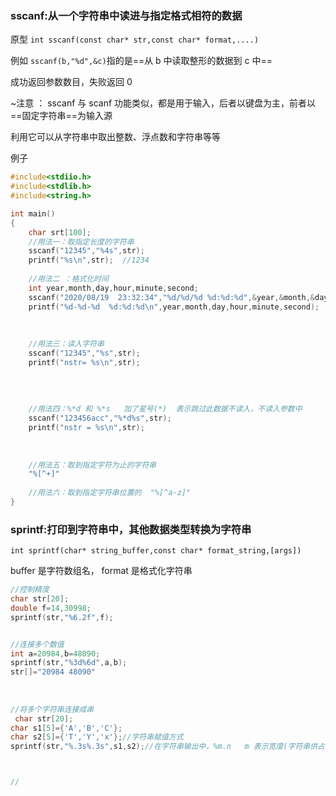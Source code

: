 ### sscanf:从一个字符串中读进与指定格式相符的数据

原型  `int sscanf(const char* str,const char* format,....)`

例如 `sscanf(b,"%d",&c)`指的是==从 b 中读取整形的数据到 c 中==

成功返回参数数目，失败返回 0



~注意 ： sscanf 与 scanf 功能类似，都是用于输入，后者以键盘为主，前者以==固定字符串==为输入源

利用它可以从字符串中取出整数、浮点数和字符串等等

例子

```c++
#include<stdiio.h>
#include<stdlib.h>
#include<string.h>

int main()
{
    char srt[100];
    //用法一：取指定长度的字符串
    sscanf("12345","%4s",str);
    printf("%s\n",str);  //1234
    
    //用法二 ：格式化时间
    int year,month,day,hour,minute,second;
    sscanf("2020/08/19  23:32:34","%d/%d/%d %d:%d:%d",&year,&month,&day,&hour,&minute,&second);
    printf("%d-%d-%d  %d:%d:%d\n",year,month,day,hour,minute,second);
    
    
    
    //用法三：读入字符串
    sscanf("12345","%s",str);
    printf("nstr= %s\n",str);
    
    
    
    
    //用法四：%*d 和 %*s   加了星号(*)  表示跳过此数据不读入，不读入参数中
    sscanf("123456acc","%*d%s",str);
    printf("nstr = %s\n",str); 
    
    
    
    //用法五：取到指定字符为止的字符串
    "%[^+]"
        
    //用法六：取到指定字符串位置的  "%[^a-z]"
}
```

### sprintf:打印到字符串中，其他数据类型转换为字符串

`int sprintf(char* string_buffer,const char* format_string,[args])`

buffer 是字符数组名， format 是格式化字符串

```c++
//控制精度
char str[20];
double f=14,30998;
sprintf(str,"%6.2f",f);


//连接多个数值
int a=20984,b=48090;
sprintf(str,"%3d%6d",a,b);
str[]="20984 48090"
    
    
    
//将多个字符串连接成串
 char str[20];
char s1[5]={'A','B','C'};
char s2[5]={'T','Y','x'};//字符串赋值方式
sprintf(str,"%.3s%.3s",s1,s2);//在字符串输出中，%m.n   m 表示宽度(字符串供占的列数)  n表示实际的字符数



//


```

